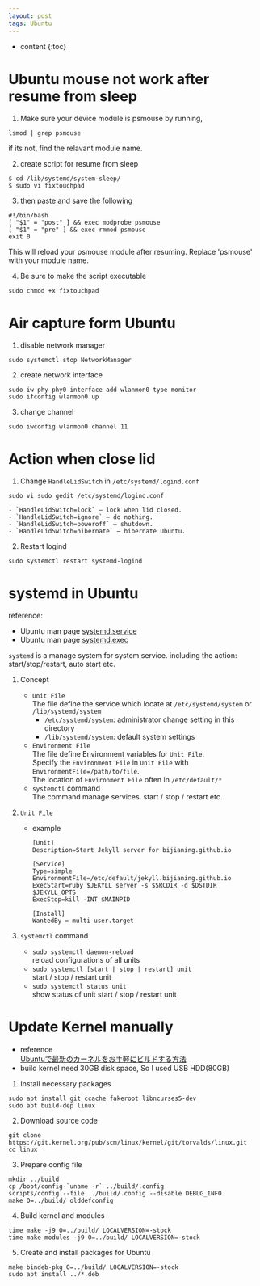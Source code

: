 ```yaml
---
layout: post
tags: Ubuntu
---
```

* content
{:toc}


Ubuntu mouse not work after resume from sleep
=============================================

1. Make sure your device module is psmouse by running,
```
lsmod | grep psmouse
```
if its not, find the relavant module name.

2. create script for resume from sleep
```
$ cd /lib/systemd/system-sleep/
$ sudo vi fixtouchpad
```

3. then paste and save the following
```
#!/bin/bash
[ "$1" = "post" ] && exec modprobe psmouse
[ "$1" = "pre" ] && exec rmmod psmouse
exit 0
```
This will reload your psmouse module after resuming. Replace 'psmouse' with your module name.

4. Be sure to make the script executable
```
sudo chmod +x fixtouchpad
```


Air capture form Ubuntu
=======================

1. disable network manager
```
sudo systemctl stop NetworkManager
```

2. create network interface
```
sudo iw phy phy0 interface add wlanmon0 type monitor
sudo ifconfig wlanmon0 up
```

3. change channel
```
sudo iwconfig wlanmon0 channel 11
```


Action when close lid
=====================

1. Change `HandleLidSwitch` in `/etc/systemd/logind.conf`
```
sudo vi sudo gedit /etc/systemd/logind.conf
```
    - `HandleLidSwitch=lock` – lock when lid closed.
    - `HandleLidSwitch=ignore` – do nothing.
    - `HandleLidSwitch=poweroff` – shutdown.
    - `HandleLidSwitch=hibernate` – hibernate Ubuntu.

2. Restart logind
```
sudo systemctl restart systemd-logind
```

systemd in Ubuntu
=================

reference: 
- Ubuntu man page [systemd.service](http://manpages.ubuntu.com/manpages/cosmic/man5/systemd.service.5.html)
- Ubuntu man page [systemd.exec](http://manpages.ubuntu.com/manpages/cosmic/man5/systemd.exec.5.html)


`systemd` is a manage system for system service. including the action: start/stop/restart, auto start etc.

1. Concept
	* `Unit File`  
	  The file define the service which locate at `/etc/systemd/system` or `/lib/systemd/system`
	    - `/etc/systemd/system`: administrator change setting in this directory
	    - `/lib/systemd/system`: default system settings
	* `Environment File`  
	  The file define Environment variables for `Unit File`.  
	  Specify the `Environment File` in `Unit File` with `EnvironmentFile=/path/to/file`.  
	  The location of `Environment File` often in `/etc/default/*`
	* `systemctl` command  
	  The command manage services. start / stop / restart etc.

2. `Unit File`  
	- example
		```
		[Unit]
		Description=Start Jekyll server for bijianing.github.io

		[Service]
		Type=simple
		EnvironmentFile=/etc/default/jekyll.bijianing.github.io
		ExecStart=ruby $JEKYLL server -s $SRCDIR -d $DSTDIR $JEKYLL_OPTS
		ExecStop=kill -INT $MAINPID

		[Install]
		WantedBy = multi-user.target
		```
3. `systemctl` command  
	- `sudo systemctl daemon-reload`  
		reload configurations of all units
	- `sudo systemctl [start | stop | restart] unit`  
		start / stop / restart unit
	- `sudo systemctl status unit`  
		show status of unit
		start / stop / restart unit
	

Update Kernel manually
=====================

- reference  
  [Ubuntuで最新のカーネルをお手軽にビルドする方法](https://gihyo.jp/admin/serial/01/ubuntu-recipe/0526?page=2)
- build kernel need 30GB disk space, So I used USB HDD(80GB)


1. Install necessary packages
```
sudo apt install git ccache fakeroot libncurses5-dev
sudo apt build-dep linux
```

2. Download source code
```
git clone https://git.kernel.org/pub/scm/linux/kernel/git/torvalds/linux.git
cd linux
```

3. Prepare config file
```
mkdir ../build
cp /boot/config-`uname -r` ../build/.config
scripts/config --file ../build/.config --disable DEBUG_INFO
make O=../build/ olddefconfig
```

4. Build kernel and modules
```
time make -j9 O=../build/ LOCALVERSION=-stock
time make modules -j9 O=../build/ LOCALVERSION=-stock
```

5. Create and install packages for Ubuntu
```
make bindeb-pkg O=../build/ LOCALVERSION=-stock
sudo apt install ../*.deb
```

